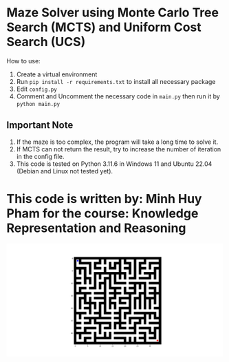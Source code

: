# Maze Solver using Monte Carlo Tree Search (MCTS) and Uniform Cost Search (UCS)

How to use:
1. Create a virtual environment
2. Run `pip install -r requirements.txt` to install all necessary package
3. Edit `config.py`
4. Comment and Uncomment the necessary code in `main.py` then run it by `python main.py`

## Important Note
1. If the maze is too complex, the program will take a long time to solve it.
2. If MCTS can not return the result, try to increase the number of iteration in the config file.
3. This code is tested on Python 3.11.6 in Windows 11 and Ubuntu 22.04 (Debian and Linux not tested yet).

# This code is written by: Minh Huy Pham for the course: Knowledge Representation and Reasoning
![Image of maze](Picture/complex_maze.png)